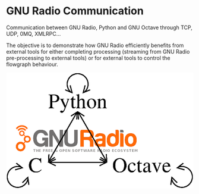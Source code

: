 # GNU Radio Communication

Communication between GNU Radio, Python and GNU Octave through TCP, UDP, 0MQ, XMLRPC...

The objective is to demonstrate how GNU Radio efficiently benefits from external tools
for either completing processing (streaming from GNU Radio pre-processing to external
tools) or for external tools to control the flowgraph behaviour.

<img src="0mq/schema.png">
